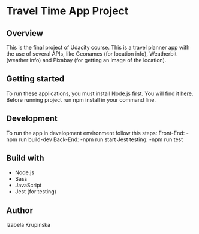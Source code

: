# Travel Time App Project

## Overview

This is the final project of Udacity course. This is a travel planner app with the use of several APIs, like Geonames (for location info), Weatherbit (weather info) and Pixabay (for getting an image of the location).

## Getting started

To run these applications, you must install Node.js first. You will find it [here](https://nodejs.org/en/).
Before running project run npm install in your command line.

## Development

To run the app in development environment follow this steps:
Front-End:
-npm run build-dev
Back-End:
-npm run start
Jest testing:
-npm run test

## Build with

- Node.js
- Sass
- JavaScript
- Jest (for testing)

## Author

Izabela Krupinska
